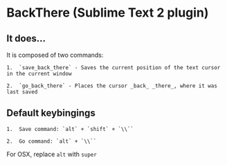 BackThere (Sublime Text 2 plugin)
======


## It does...

It is composed of two commands:

    1.  `save_back_there` - Saves the current position of the text cursor in the current window

    2.  `go_back_there` - Places the cursor _back_ _there_, where it was last saved


## Default keybingings

    1.  Save command: `alt` + `shift` + `\\``

    2.  Go command: `alt` + `\\``

For OSX, replace `alt` with `super`
